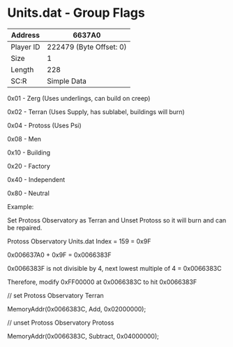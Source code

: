
#  Units.dat - Group Flags
Address   | 6637A0
----------|-------------
Player ID | 222479 (Byte Offset: 0)
Size 	  | 1
Length 	  | 228
SC:R      | Simple Data

0x01 - Zerg (Uses underlings, can build on creep)
0x02 - Terran (Uses Supply, has sublabel, buildings will burn)
0x04 - Protoss (Uses Psi)
0x08 - Men
0x10 - Building
0x20 - Factory
0x40 - Independent
0x80 - Neutral

Example:
Set Protoss Observatory as Terran and Unset Protoss so it will burn and can be repaired.
Protoss Observatory Units.dat Index = 159 = 0x9F
0x006637A0 + 0x9F = 0x0066383F
0x0066383F is not divisible by 4, next lowest multiple of 4 = 0x0066383C
Therefore, modify 0xFF00000 at 0x0066383C to hit 0x0066383F
// set Protoss Observatory Terran
MemoryAddr(0x0066383C, Add, 0x02000000);
// unset Protoss Observatory Protoss
MemoryAddr(0x0066383C, Subtract, 0x04000000);
